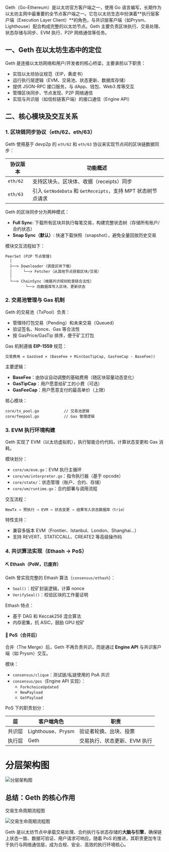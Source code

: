 Geth（Go-Ethereum）是以太坊官方客户端之一，使用 Go 语言编写，长期作为以太坊主网中最重要的全节点客户端之一。它在以太坊生态中扮演着**执行层客户端（Execution Layer Client）**的角色，与共识层客户端（如Prysm、Lighthouse）配合构成完整的以太坊节点。Geth 主要负责区块执行、交易处理、状态存储与同步、EVM 执行、P2P 网络通信等任务。

## 一、Geth 在以太坊生态中的定位

Geth 是连接以太坊网络和用户/开发者的核心桥梁，主要承担以下职责：

- 实现以太坊协议规范（EIP，黄皮书）
- 运行执行层逻辑（EVM、交易池、状态更新、数据库存储）
- 提供 JSON-RPC 接口服务，与 dApp、钱包、Web3 库等交互
- 管理区块同步、节点发现、P2P 网络通信
- 实现与共识层（如信标链客户端）的接口通信（Engine API）

## 二、核心模块及交互关系

### 1. 区块链同步协议（eth/62、eth/63）

Geth 使用基于 devp2p 的 `eth/62` 和 `eth/63` 协议来实现节点间的区块链数据同步：

| 协议版本 | 功能概述                                                     |
| -------- | ------------------------------------------------------------ |
| `eth/62` | 支持区块头、区块体、收据（receipts）同步                     |
| `eth/63` | 引入 `GetNodeData` 和 `GetReceipts`，支持 MPT 状态树节点请求 |

Geth 的区块同步分为两种模式：

- **Full Sync**: 下载所有区块并执行每笔交易，构建完整状态树（存储所有账户/合约状态）
- **Snap Sync（默认）**: 快速下载快照（snapshot），避免全量回放历史交易

模块交互流程如下：

```
PeerSet (P2P 节点管理)
  │
  ├──> Downloader（调度区块下载）
  │     └──> Fetcher（从其他节点获取区块/交易）
  │
  └──> ChainSync（根据共识规则检查链合法性）
         └──> 向数据库写入区块、更新状态
```

### 2. 交易池管理与 Gas 机制

Geth 的交易池（TxPool）负责：

- 管理待打包交易（Pending）和未来交易（Queued）
- 验证签名、Nonce、Gas 等合法性
- 按 GasPrice/GasTip 排序，便于矿工打包

Gas 机制遵循 **EIP-1559** 规范：

```
交易费用 = GasUsed × (BaseFee + Min(GasTipCap, GasFeeCap - BaseFee))
```

主要逻辑：

- **BaseFee**：由协议自动调整的基础费用（随区块容量动态变化）
- **GasTipCap**：用户愿意给矿工的小费（可选）
- **GasFeeCap**：用户愿意支付的最高单价（上限）

核心模块：

```
core/tx_pool.go           // 交易池逻辑
core/feepool.go           // Gas 管理逻辑
```

### 3. EVM 执行环境构建

Geth 实现了 EVM（以太坊虚拟机），执行智能合约代码，计算状态变更和 Gas 消耗。

模块划分：

- `core/vm/evm.go`：EVM 执行主循环
- `core/vm/interpreter.go`：指令执行器（基于 opcode）
- `core/state/`：状态管理（账户、合约、存储）
- `core/vm/runtime.go`：合约部署与调用流程

交互流程：

```
NewTx → 预执行 → EVM → 状态变更 → 结果写入状态数据库（trie）
```

特性支持：

- 兼容多版本 EVM（Frontier、Istanbul、London、Shanghai…）
- 支持 REVERT、STATICCALL、CREATE2 等高级操作码

### 4. 共识算法实现（Ethash → PoS）

#### ⛏ Ethash（PoW，已废弃）

Geth 曾实现完整的 Ethash 算法（`consensus/ethash`）：

- `Seal()`：挖矿封装逻辑，计算 nonce
- `VerifySeal()`：校验区块的工作量证明

Ethash 特点：

- 基于 DAG 和 Keccak256 混合算法
- 内存密集，抗 ASIC，鼓励 GPU 挖矿

#### 🌱 PoS（合并后）

合并（The Merge）后，Geth 不再负责共识，而是通过 **Engine API** 与共识客户端（如 Prysm）交互。

模块：

- `consensus/clique`：测试链/私链使用的 PoA 共识
- `consensus/pos`（Engine API 实现）：
    - `ForkchoiceUpdated`
    - `NewPayload`
    - `GetPayload`

PoS 下的职责划分：

| 层     | 客户端角色        | 职责                         |
| ------ | ----------------- | ---------------------------- |
| 共识层 | Lighthouse、Prysm | 验证者轮换、出块、投票       |
| 执行层 | Geth              | 交易执行、状态更新、EVM 执行 |


# 分层架构图

![分层架构图](Go-Ethereum（Geth）分层架构图.png)


## 总结：Geth 的核心作用

交易生命周期流程图

![交易生命周期流程图](交易生命周期流程图.png)

Geth 是以太坊节点中承载交易处理、合约执行与状态存储的**大脑与引擎**，确保链上状态一致、数据可验证、用户请求可响应。随着 PoS 的推进，其职责更加专注于执行与网络通信层，成为合规、安全、高效的执行环境核心。